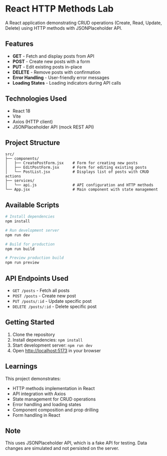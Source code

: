 # React HTTP Methods Lab

A React application demonstrating CRUD operations (Create, Read, Update, Delete) using HTTP methods with JSONPlaceholder API.

## Features

- **GET** - Fetch and display posts from API
- **POST** - Create new posts with a form
- **PUT** - Edit existing posts in-place
- **DELETE** - Remove posts with confirmation
- **Error Handling** - User-friendly error messages
- **Loading States** - Loading indicators during API calls

## Technologies Used

- React 18
- Vite
- Axios (HTTP client)
- JSONPlaceholder API (mock REST API)

## Project Structure
```
src/
├── components/
│   ├── CreatePostForm.jsx    # Form for creating new posts
│   ├── EditPostForm.jsx      # Form for editing existing posts
│   └── PostList.jsx          # Displays list of posts with CRUD actions
├── services/
│   └── api.js                # API configuration and HTTP methods
└── App.jsx                   # Main component with state management
```


## Available Scripts

```bash
# Install dependencies
npm install

# Run development server
npm run dev

# Build for production
npm run build

# Preview production build
npm run preview
```

## API Endpoints Used

- `GET /posts` - Fetch all posts
- `POST /posts` - Create new post
- `PUT /posts/:id` - Update specific post
- `DELETE /posts/:id` - Delete specific post

## Getting Started

1. Clone the repository
2. Install dependencies: `npm install`
3. Start development server: `npm run dev`
4. Open [http://localhost:5173](http://localhost:5173) in your browser

## Learnings

This project demonstrates:
- HTTP methods implementation in React
- API integration with Axios
- State management for CRUD operations
- Error handling and loading states
- Component composition and prop drilling
- Form handling in React

## Note

This uses JSONPlaceholder API, which is a fake API for testing. Data changes are simulated and not persisted on the server.